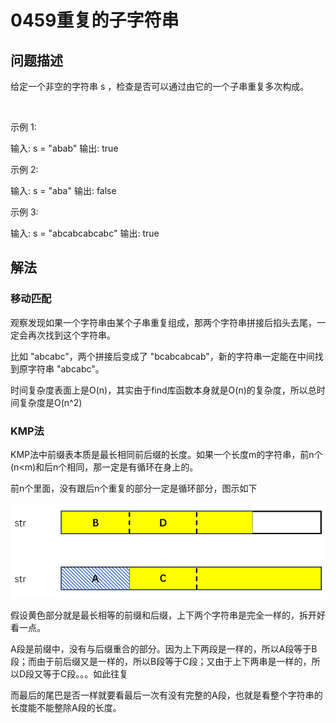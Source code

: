 # 0459重复的子字符串

## 问题描述

给定一个非空的字符串 s ，检查是否可以通过由它的一个子串重复多次构成。

 

示例 1:

输入: s = "abab"
输出: true

示例 2:

输入: s = "aba"
输出: false

示例 3:

输入: s = "abcabcabcabc"
输出: true

## 解法

### 移动匹配

观察发现如果一个字符串由某个子串重复组成，那两个字符串拼接后掐头去尾，一定会再次找到这个字符串。

比如 "abcabc"，两个拼接后变成了 "bcabcabcab"，新的字符串一定能在中间找到原字符串 "abcabc"。

时间复杂度表面上是O(n)，其实由于find库函数本身就是O(n)的复杂度，所以总时间复杂度是O(n^2)

### KMP法

KMP法中前缀表本质是最长相同前后缀的长度。如果一个长度m的字符串，前n个(n<m)和后n个相同，那一定是有循环在身上的。

前n个里面，没有跟后n个重复的部分一定是循环部分，图示如下

![img.png](img.png)

假设黄色部分就是最长相等的前缀和后缀，上下两个字符串是完全一样的，拆开好看一点。

A段是前缀中，没有与后缀重合的部分。因为上下两段是一样的，所以A段等于B段；而由于前后缀又是一样的，所以B段等于C段；又由于上下两串是一样的，所以D段又等于C段。。。如此往复

而最后的尾巴是否一样就要看最后一次有没有完整的A段，也就是看整个字符串的长度能不能整除A段的长度。